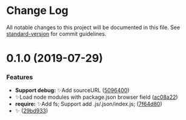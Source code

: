 # Change Log

All notable changes to this project will be documented in this file. See [standard-version](https://github.com/conventional-changelog/standard-version) for commit guidelines.

<a name="0.1.0"></a>
# 0.1.0 (2019-07-29)


### Features

* **Support debug:** :sparkles:Add sourceURL ([5096400](https://github.com/vivaxy/NiB/commit/5096400))
* :sparkles:Load node modules with package.json browser field ([ac08a22](https://github.com/vivaxy/NiB/commit/ac08a22))
* **require:** :sparkles:Add fs; Support add .js/.json/index.js; ([7f64d80](https://github.com/vivaxy/NiB/commit/7f64d80))
* :sparkles: ([29bd933](https://github.com/vivaxy/NiB/commit/29bd933))
